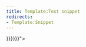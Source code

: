 ```yaml
---
title: Template:Text snippet
redirects:
- Template:Snippet
---
```


<div class="card text-snippet" data-audio="{{filepath:{<Audio src="{{{file|"/>}}}}}}">
<Audio src="{{{audio|{{{file|"/>}}}}}}
<div data-translate="true">{{{1|}}}</div>
</div>